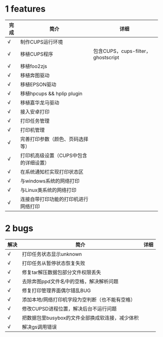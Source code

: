 # 1 features

完成 | 简介| 详细
--- | --- | --- |
√ | 制作CUPS运行环境 |
√ | 移植CUPS程序 | 包含CUPS，cups-filter，ghostscript
√ | 移植foo2zjs |
√ | 移植奔图驱动
√ | 移植EPSON驱动
√ | 移植hpcups && hplip plugin
√ | 移植嘉华龙马驱动
√ | 接入安卓打印
√ | 打印任务管理
√ | 打印机管理
√ | 完善打印参数（颜色、页码选择等）
√ | 打印机高级设置（CUPS中包含的详细设置）
√ | 在系统通知栏实现打印状态区
√ | 与windows系统的网络打印
√ | 与Linux类系统的网络打印
√ | 连接自带打印功能的打印机进行网络打印

# 2 bugs

解决 | 简介| 详细
--- | --- | --- |
√ | 打印任务状态显示unknown
√ | 打印任务从暂停状态恢复失败
√ | 修复tar解压数据包部分文件权限丢失
√ | 去除奔图ppd文件名中的空格，解决解析问题
√ | 修复打印管理界面偶尔错乱BUG
√ | 添加本地/网络打印机字段为空判断（也不能有空格）
√ | 修改CUPSD进程位置，解决后台不运行问题
√ | 把数据包里busybox的文件全部换成软连接，减少体积
√ | 解决gs调用错误
